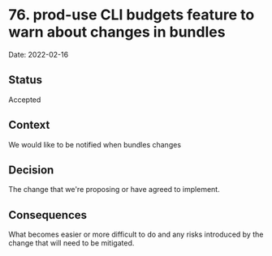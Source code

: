 # 76. prod-use CLI budgets feature to warn about changes in bundles

Date: 2022-02-16

## Status

Accepted

## Context

We would like to be notified when bundles changes

## Decision

The change that we're proposing or have agreed to implement.

## Consequences

What becomes easier or more difficult to do and any risks introduced by the change that will need to be mitigated.
